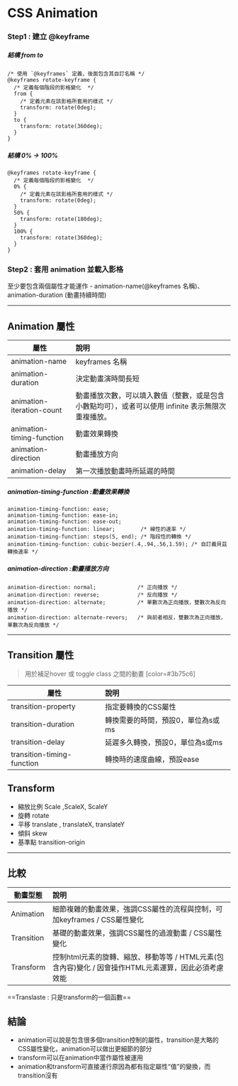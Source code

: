 # CSS Animation

### Step1 : 建立 @keyframe
##### 結構 from to
```
/* 使用 `@keyframes` 定義，後面包含其自訂名稱 */
@keyframes rotate-keyframe {
  /* 定義每個階段的影格變化  */
  from {
    /* 定義元素在該影格所套用的樣式 */
    transform: rotate(0deg);
  }
  to {
    transform: rotate(360deg);
  }
}
```
##### 結構 0% -> 100%
```
@keyframes rotate-keyframe {
  /* 定義每個階段的影格變化  */
  0% {
    /* 定義元素在該影格所套用的樣式 */
    transform: rotate(0deg);
  }
  50% {
    transform: rotate(180deg);
  }
  100% {
    transform: rotate(360deg);
  }
}
```

### Step2 : 套用 animation 並載入影格
至少要包含兩個屬性才能運作 - animation-name(@keyframes 名稱)、animation-duration (動畫持續時間)

---
## Animation 屬性
| 屬性                      | 說明                    |
| -----------------         |:----------------------- |
| animation-name            | keyframes 名稱   |
| animation-duration        | 決定動畫演時間長短     |
| animation-iteration-count | 動畫播放次數，可以填入數值（整數，或是包含小數點均可），或者可以使用 infinite 表示無限次重複播放。     |
| animation-timing-function | 動畫效果轉換     |
| animation-direction       | 動畫播放方向     |
| animation-delay       | 第一次播放動畫時所延遲的時間     |

##### animation-timing-function :動畫效果轉換
```
animation-timing-function: ease;
animation-timing-function: ease-in;
animation-timing-function: ease-out;
animation-timing-function: linear;        /* 線性的速率 */
animation-timing-function: steps(5, end); /* 階段性的轉換 */
animation-timing-function: cubic-bezier(.4,.94,.56,1.59); /* 自訂義貝茲轉換速率 */
```

##### animation-direction :動畫播放方向
```
animation-direction: normal;             /* 正向播放 */
animation-direction: reverse;            /* 反向播放 */
animation-direction: alternate;          /* 單數次為正向播放，雙數次為反向播放 */
animation-direction: alternate-revers;   /* 與前者相反，雙數次為正向播放，單數次為反向播放 */
```

---
## Transition 屬性
> 用於補足hover 或 toggle class 之間的動畫 [color=#3b75c6]

| 屬性                      | 說明                    |
| -----------------         |:----------------------- |
| transition-property       | 指定要轉換的CSS屬性   |
| transition-duration       | 轉換需要的時間，預設0，單位為s或ms     |
| transition-delay          | 延遲多久轉換，預設0，單位為s或ms     |
| transition-timing-function| 轉換時的速度曲線，預設ease     |

## Transform
- 縮放比例 Scale ,ScaleX, ScaleY
- 旋轉 rotate
- 平移 translate , translateX, translateY
- 傾斜 skew
- 基準點 transition-origin

---
## 比較
| 動畫型態            | 說明                    |
| -----------------  |:----------------------- |
| Animation       | 細節複雜的動畫效果，強調CSS屬性的流程與控制，可加keyframes / CSS屬性變化   |
| Transition      | 基礎的動畫效果，強調CSS屬性的過渡動畫 / CSS屬性變化     |
| Transform       | 控制html元素的旋轉、縮放、移動等等 / HTML元素(包含內容)變化 / 因會操作HTML元素運算，因此必須考慮效能     |

==Translaste : 只是transform的一個函數==

## 結論
* animation可以說是包含很多個transition控制的屬性，transition是大略的CSS屬性變化，animation可以做出更細節的部分
* transform可以在animation中當作屬性被運用
* animation和transform可直接運行原因為都有指定屬性“值”的變換，而transition沒有

